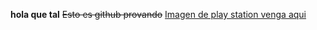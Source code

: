 **hola que tal**
~~Esto es github provando~~
[Imagen de play station venga aqui](Prueba2/Imagenes/playstation-05.jpg)
